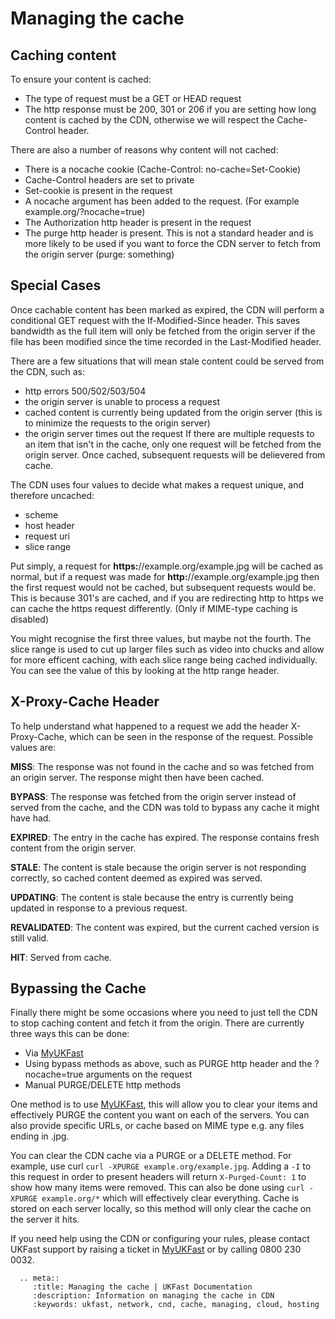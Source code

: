 # Managing the cache

## Caching content

To ensure your content is cached:

* The type of request must be a GET or HEAD request
* The http response must be 200, 301 or 206 if you are setting how long content is cached by the CDN, otherwise we will respect the Cache-Control header.

There are also a number of reasons why content will not cached:

* There is a nocache cookie (Cache-Control: no-cache=Set-Cookie)
* Cache-Control headers are set to private
* Set-cookie is present in the request
* A nocache argument has been added to the request. (For example example.org/?nocache=true)
* The Authorization http header is present in the request
* The purge http header is present. This is not a standard header and is more likely to be used if you want to force the CDN server to fetch from the origin server (purge: something)

## Special Cases

Once cachable content has been marked as expired, the CDN will perform a conditional GET request with the If-Modified-Since header. This saves bandwidth as the full item will only be fetched from the origin server if the file has been modified since the time recorded in the Last-Modified header.

There are a few situations that will mean stale content could be served from the CDN, such as:
* http errors 500/502/503/504
* the origin server is unable to process a request
* cached content is currently being updated from the origin server (this is to minimize the requests to the origin server)
* the origin server times out the request
If there are multiple requests to an item that isn't in the cache, only one request will be fetched from the origin server. Once cached, subsequent requests will be delievered from cache.

The CDN uses four values to decide what makes a request unique, and therefore uncached:

* scheme
* host header
* request uri
* slice range

Put simply, a request for **https:**//example.org/example.jpg will be cached as normal, but if a request was made for **http:**//example.org/example.jpg then the first request would not be cached, but subsequent requests would be.  This is because 301's are cached, and if you are redirecting http to https we can cache the https request differently. (Only if MIME-type caching is disabled)

You might recognise the first three values, but maybe not the fourth. The slice range is used to cut up larger files such as video into chucks and allow for more efficent caching, with each slice range being cached individually. You can see the value of this by looking at the http range header.

## X-Proxy-Cache Header

To help understand what happened to a request we add the header X-Proxy-Cache, which can be seen in the response of the request.  Possible values are:

**MISS**: The response was not found in the cache and so was fetched from an origin server. The response might then have been cached.

**BYPASS**: The response was fetched from the origin server instead of served from the cache, and the CDN was told to bypass any cache it might have had.

**EXPIRED**: The entry in the cache has expired. The response contains fresh content from the origin server.

**STALE**: The content is stale because the origin server is not responding correctly, so cached content deemed as expired was served.

**UPDATING**: The content is stale because the entry is currently being updated in response to a previous request.

**REVALIDATED**: The content was expired, but the current cached version is still valid.

**HIT**: Served from cache.

## Bypassing the Cache

Finally there might be some occasions where you need to just tell the CDN to stop caching content and fetch it from the origin. There are currently three ways this can be done:

* Via [MyUKFast](https://my.ukfast.co.uk/ddosx/)
* Using bypass methods as above, such as PURGE http header and the ?nocache=true arguments on the request
* Manual PURGE/DELETE http methods

One method is to use [MyUKFast](https://my.ukfast.co.uk/ddosx/), this will allow you to clear your items and effectively PURGE the content you want on each of the servers. You can also provide specific URLs, or cache based on MIME type e.g. any files ending in .jpg.

You can clear the CDN cache via a PURGE or a DELETE method. For example, use curl `curl -XPURGE example.org/example.jpg`.  Adding a `-I` to this request in order to present headers will return `X-Purged-Count: 1` to show how many items were removed. This can also be done using `curl -XPURGE example.org/*` which will effectively clear everything. Cache is stored on each server locally, so this method will only clear the cache on the server it hits.

If you need help using the CDN or configuring your rules, please contact UKFast support by raising a ticket in [MyUKFast](https://my.ukfast.co.uk/pss/add.php) or by calling 0800 230 0032.

```eval_rst
  .. meta::
     :title: Managing the cache | UKFast Documentation
     :description: Information on managing the cache in CDN
     :keywords: ukfast, network, cnd, cache, managing, cloud, hosting


